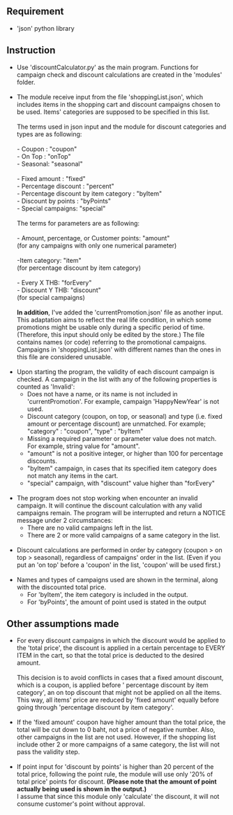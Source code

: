 ## Requirement

- 'json' python library

## Instruction

- Use 'discountCalculator.py' as the main program. Functions for campaign check and discount calculations are created in
  the 'modules' folder.<br/><br/>
- The module receive input from the file 'shoppingList.json', which includes items in the shopping cart and discount
  campaigns chosen to be used. Items' categories are supposed to be specified in this list.<br/><br/> The terms used in
  json input and the module for discount categories and types are as following:<br/><br/>- Coupon : "coupon"<br/>- On
  Top : "onTop"
  <br/>- Seasonal: "seasonal"
  <br/><br/>- Fixed amount : "fixed"<br/>- Percentage discount : "percent"<br/>- Percentage discount by item
  category : "byItem"<br/>- Discount by points : "byPoints" <br/>- Special campaigns: "special" <br/><br/>The terms for
  parameters are as following:<br/><br/>- Amount, percentage, or Customer points: "amount" <br/>(for any campaigns with
  only one numerical parameter)<br/><br/>-Item category: "item"<br/>(for percentage discount by item
  category)<br/> <br/>- Every X THB: "forEvery"<br/>- Discount Y THB: "discount"<br/>(for special
  campaigns) <br/><br/> **In addition**, I've added the 'currentPromotion.json' file as another input. This adaptation
  aims to reflect the real life condition, in which some promotions might be usable only during a specific period of
  time. (Therefore, this input should only be edited by the store.) The file contains names (or code)
  referring to the promotional campaigns. Campaigns in 'shoppingList.json' with different names than the ones in this
  file are considered unusable.<br/><br/>
- Upon starting the program, the validity of each discount campaign is checked. A campaign in the list with any of the
  following properties is counted as 'Invalid':
    - Does not have a name, or its name is not included in 'currentPromotion'. For example, campaign 'HappyNewYear' is
      not used.
    - Discount category (coupon, on top, or seasonal) and type (i.e. fixed amount or percentage discount) are unmatched.
      For example; "category" : "coupon", "type" : "byItem"
    - Missing a required parameter or parameter value does not match. For example, string value for "amount".
    - "amount" is not a positive integer, or higher than 100 for percentage discounts.
    - "byItem" campaign, in cases that its specified item category does not match any items in the cart.
    - "special" campaign, with "discount" value higher than "forEvery"<br/><br/>
- The program does not stop working when encounter an invalid campaign. It will continue the discount calculation with
  any valid campaigns remain. The program will be interrupted and return a NOTICE message under 2 circumstances:
    - There are no valid campaigns left in the list.
    - There are 2 or more valid campaigns of a same category in the list.<br/><br/>
- Discount calculations are performed in order by category (coupon > on top > seasonal), regardless of campaigns' order
  in the list. (Even if you put an 'on top' before a 'coupon' in the list, 'coupon' will be used first.)<br/><br/>
- Names and types of campaigns used are shown in the terminal, along with the discounted total price.
    - For 'byItem', the item category is included in the output.
    - For 'byPoints', the amount of point used is stated in the output

## Other assumptions made

- For every discount campaigns in which the discount would be applied to the 'total price', the discount is applied in a
  certain percentage to EVERY ITEM in the cart, so that the total price is deducted to the desired amount. <br><br>This
  decision is to avoid conflicts in cases that a fixed amount discount, which is a coupon, is applied before '
  percentage discount by item category', an on top discount that might not be applied on all the items. This way, all
  items' price are reduced by 'fixed amount' equally before going through 'percentage discount by item category'.
  <br/><br/>
- If the 'fixed amount' coupon have higher amount than the total price, the total will be cut down to 0 baht, not a
  price of negative number. Also, other campaigns in the list are not used. However, if the shopping list include other
  2 or more campaigns of a same category, the list will not pass the validity step.<br/><br/>
- If point input for 'discount by points' is higher than 20 percent of the total price, following the point rule, the
  module will use only '20% of total price' points for discount. **(Please note that the amount of point actually being
  used is shown in the output.)**<br/> I assume that since this module only 'calculate' the discount, it will not
  consume customer's point without approval.
